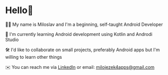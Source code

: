 # Hello👋

👨‍💻 My name is Miloslav and I'm a beginning, self-taught Android Developer

🌱 I'm currently learning Android development using Kotlin and Androdi Studio

🛠️ I'd like to collaborate on small projects, preferably Android apps but I'm willing to learn other things

✉️ You can reach me via [LinkedIn](https://www.linkedin.com/in/miloslav-jezek/) or email: milojezek4apps@gmail.com

<!---
milojezek/milojezek is a ✨ special ✨ repository because its `README.md` (this file) appears on your GitHub profile.
You can click the Preview link to take a look at your changes.
--->

